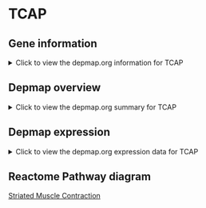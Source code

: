 <h1>TCAP</h1>

<h2>Gene information</h2>
<details>
  <summary>Click to view the depmap.org information for TCAP</summary>
  <iframe src="https://depmap.org/portal/gene/TCAP?tab=about" style="border:none;width:100%;height:800px"></iframe>
</details>

<h2>Depmap overview</h2>
<details>
  <summary>Click to view the depmap.org summary for TCAP</summary>
  <iframe src="https://depmap.org/portal/gene/TCAP?tab=overview" style="border:none;width:100%;height:800px"></iframe>
</details>

<h2>Depmap expression</h2>
<details>
  <summary>Click to view the depmap.org expression data for TCAP</summary>
  <iframe src="https://depmap.org/portal/gene/TCAP?tab=characterization" style="border:none;width:100%;height:800px"></iframe>
</details>



<h2>Reactome Pathway diagram</h2>
<a href="https://reactome.org/PathwayBrowser/#/R-HSA-390522" target="_BLANK">Striated Muscle Contraction</a>



